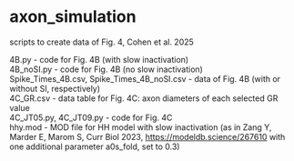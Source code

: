 # axon_simulation
scripts to create data of Fig. 4, Cohen et al. 2025

4B.py - code for Fig. 4B (with slow inactivation)  
4B_noSI.py - code for Fig. 4B (no slow inactivation)  
Spike_Times_4B.csv, Spike_Times_4B_noSI.csv - data of Fig. 4B (with or without SI, respectively)  
4C_GR.csv - data table for Fig. 4C: axon diameters of each selected GR value   
4C_JT05.py, 4C_JT09.py - code for Fig. 4C    
hhy.mod - MOD file for HH model with slow inactivation (as in Zang Y, Marder E, Marom S, Curr Biol 2023, https://modeldb.science/267610 with one additional parameter a0s_fold, set to 0.3)  


